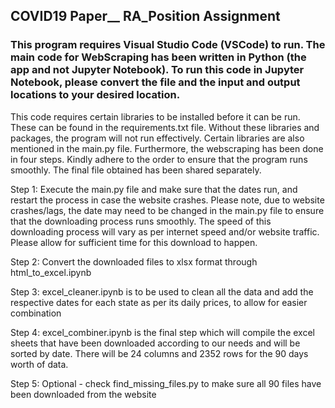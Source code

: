 ## COVID19 Paper__ RA_Position Assignment
### This program requires Visual Studio Code (VSCode) to run. The main code for WebScraping has been written in Python (the app and not Jupyter Notebook). To run this code in Jupyter Notebook, please convert the file and the input and output locations to your desired location.

This code requires certain libraries to be installed before it can be run. These can be found in the requirements.txt file. Without these libraries and packages, the program will not run effectively. Certain libraries are also mentioned in the main.py file. Furthermore, the webscraping has been done in four steps. Kindly adhere to the order to ensure that the program runs smoothly. The final file obtained has been shared separately. 

Step 1: Execute the main.py file and make sure that the dates run, and restart the process in case the website crashes. Please note, due to website crashes/lags, the date may need to be changed in the main.py file to ensure that the downloading process runs smoothly. The speed of this downloading process will vary as per internet speed and/or website traffic. Please allow for sufficient time for this download to happen. 

Step 2: Convert the downloaded files to xlsx format through html_to_excel.ipynb 

Step 3: excel_cleaner.ipynb is to be used to clean all the data and add the respective dates for each state as per its daily prices, to allow for easier combination

Step 4: excel_combiner.ipynb is the final step which will compile the excel sheets that have been downloaded according to our needs and will be sorted by date. There will be 24 columns and 2352 rows for the 90 days worth of data.

Step 5: Optional - check find_missing_files.py to make sure all 90 files have been downloaded from the website

